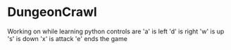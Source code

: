 # DungeonCrawl
Working on while learning python
controls are 
'a' is left
'd' is right
'w' is up
's' is down
'x' is attack
'e' ends the game 
